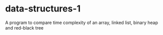 # data-structures-1
A program to compare time complexity of an array, linked list, binary heap and red-black tree
